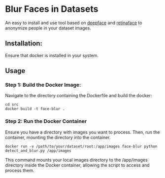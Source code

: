 # Blur Faces in Datasets
An easy to install and use tool based on [deepface](https://github.com/serengil/deepface) and [retinaface](https://github.com/serengil/retinaface) to anonymize people in your dataset images.
## Installation:
Ensure that docker is installed in your system.

## Usage
### Step 1: Build the Docker Image:
Navigate to the directory containing the Dockerfile and build the docker:
```
cd src
docker build -t face-blur .
```
### Step 2: Run the Docker Container
Ensure you have a directory with images you want to process. Then, run the container, mounting the directory into the container.
```
docker run -v /path/to/your/dataset/root:/app/images face-blur python detect_and_blur.py /app/images
```
This command mounts your local images directory to the /app/images directory inside the Docker container, allowing the script to access and process them.

